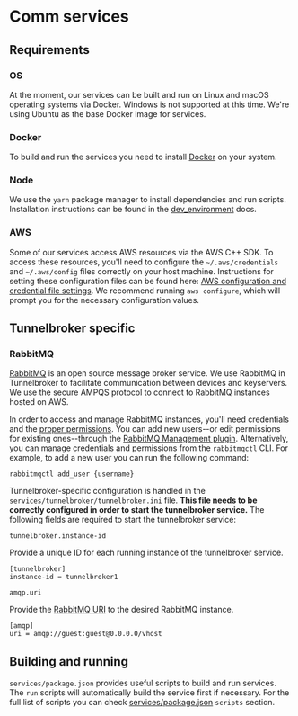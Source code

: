 # Comm services

## Requirements

### OS

At the moment, our services can be built and run on Linux and macOS operating systems via Docker.
Windows is not supported at this time.
We're using Ubuntu as the base Docker image for services.

### Docker

To build and run the services you need to install [Docker](https://docs.docker.com/desktop/) on your system.

### Node

We use the `yarn` package manager to install dependencies and run scripts. Installation instructions can be found in the [dev_environment](https://github.com/CommE2E/comm/blob/master/docs/dev_environment.md#node) docs.

### AWS

Some of our services access AWS resources via the AWS C++ SDK. To access these resources, you'll need to configure the `~/.aws/credentials` and `~/.aws/config` files correctly on your host machine. Instructions for setting these configuration files can be found here: [AWS configuration and credential file settings](https://docs.aws.amazon.com/cli/latest/userguide/cli-configure-files.html).
We recommend running `aws configure`, which will prompt you for the necessary configuration values.

## Tunnelbroker specific

### RabbitMQ

[RabbitMQ](https://www.rabbitmq.com/) is an open source message broker service. We use RabbitMQ in Tunnelbroker to facilitate communication between devices and keyservers. We use the secure AMPQS protocol to connect to RabbitMQ instances hosted on AWS.

In order to access and manage RabbitMQ instances, you'll need credentials and the [proper permissions](https://www.rabbitmq.com/access-control.html). You can add new users--or edit permissions for existing ones--through the [RabbitMQ Management plugin](https://www.rabbitmq.com/management.html).
Alternatively, you can manage credentials and permissions from the `rabbitmqctl` CLI. For example, to add a new user you can run the following command:

```
rabbitmqctl add_user {username}
```

Tunnelbroker-specific configuration is handled in the `services/tunnelbroker/tunnelbroker.ini` file. **This file needs to be correctly configured in order to start the tunnelbroker service.**
The following fields are required to start the tunnelbroker service:

`tunnelbroker.instance-id`

Provide a unique ID for each running instance of the tunnelbroker service.

```
[tunnelbroker]
instance-id = tunnelbroker1
```

`amqp.uri`

Provide the [RabbitMQ URI](https://www.rabbitmq.com/uri-spec.html) to the desired RabbitMQ instance.

```
[amqp]
uri = amqp://guest:guest@0.0.0.0/vhost
```

## Building and running

`services/package.json` provides useful scripts to build and run services. The `run` scripts will automatically build the service first if necessary. For the full list of scripts you can check [services/package.json](https://github.com/CommE2E/comm/blob/master/services/package.json) `scripts` section.
